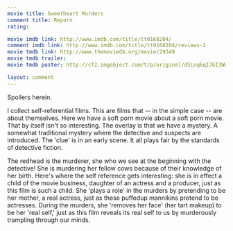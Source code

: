 ```yaml
---
movie title: Sweetheart Murders
comment title: Reporn
rating: 

movie imdb link: http://www.imdb.com/title/tt0168204/
comment imdb link: http://www.imdb.com/title/tt0168204/reviews-1
movie tmdb link: http://www.themoviedb.org/movie/29349
movie tmdb trailer: 
movie tmdb poster: http://cf2.imgobject.com/t/p/original/d5Lnq6qIJGI3WwmyCO8UTTPsY7X.jpg

layout: comment
---
```


Spoilers herein.

I collect self-referential films. This are films that -- in the simple case -- are about themselves. Here we have a soft porn movie about a soft porn movie. That by itself isn't so interesting. The overlay is that we have a mystery. A somewhat traditional mystery where the detective and suspects are introduced. The 'clue' is in an early scene. It all plays fair by the standards of detective fiction.

The redhead is the murderer, she who we see at the beginning with the detective! She is murdering her fellow cows because of their knowledge of her birth. Here's where the self reference gets interesting: she is in effect a child of the movie business, daughter of an actress and a producer, just as this film is such a child. She 'plays a role' in the murders by pretending to be her mother, a real actress, just as these puffedup mannikins pretend to be actresses. During the murders, she 'removes her face' (her tart makeup) to be her 'real self,' just as this film reveals its real self to us by murderously trampling through our minds.